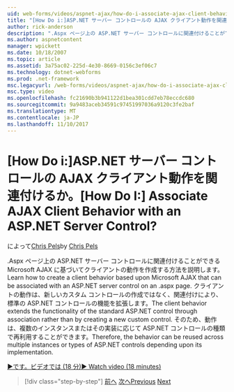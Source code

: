 ```yaml
---
uid: web-forms/videos/aspnet-ajax/how-do-i-associate-ajax-client-behavior-with-an-aspnet-server-control
title: "[How Do i:]ASP.NET サーバー コントロールの AJAX クライアント動作を関連付けるか。 | Microsoft Docs"
author: rick-anderson
description: ".Aspx ページ上の ASP.NET サーバー コントロールに関連付けることができる Microsoft AJAX に基づいてクライアントの動作を作成する方法を説明します。 クライアントの動作の e."
ms.author: aspnetcontent
manager: wpickett
ms.date: 10/18/2007
ms.topic: article
ms.assetid: 3a75ac02-225d-4e30-8669-0156c3ef06c7
ms.technology: dotnet-webforms
ms.prod: .net-framework
msc.legacyurl: /web-forms/videos/aspnet-ajax/how-do-i-associate-ajax-client-behavior-with-an-aspnet-server-control
msc.type: video
ms.openlocfilehash: fc21690b3b941122d1bea301cdd7eb78eccdc680
ms.sourcegitcommit: 9a9483aceb34591c97451997036a9120c3fe2baf
ms.translationtype: MT
ms.contentlocale: ja-JP
ms.lasthandoff: 11/10/2017
---
```

<a name="how-do-i-associate-ajax-client-behavior-with-an-aspnet-server-control"></a><span data-ttu-id="95c52-105">[How Do i:]ASP.NET サーバー コントロールの AJAX クライアント動作を関連付けるか。</span><span class="sxs-lookup"><span data-stu-id="95c52-105">[How Do I:] Associate AJAX Client Behavior with an ASP.NET Server Control?</span></span>
====================
<span data-ttu-id="95c52-106">によって[Chris Pels](https://twitter.com/chrispels)</span><span class="sxs-lookup"><span data-stu-id="95c52-106">by [Chris Pels](https://twitter.com/chrispels)</span></span>

<span data-ttu-id="95c52-107">.Aspx ページ上の ASP.NET サーバー コントロールに関連付けることができる Microsoft AJAX に基づいてクライアントの動作を作成する方法を説明します。</span><span class="sxs-lookup"><span data-stu-id="95c52-107">Learn how to create a client behavior based upon Microsoft AJAX that can be associated with an ASP.NET server control on an .aspx page.</span></span> <span data-ttu-id="95c52-108">クライアントの動作は、新しいカスタム コントロールの作成ではなく、関連付けにより、標準の ASP.NET コントロールの機能を拡張します。</span><span class="sxs-lookup"><span data-stu-id="95c52-108">The client behavior extends the functionality of the standard ASP.NET control through association rather than by creating a new custom control.</span></span> <span data-ttu-id="95c52-109">そのため、動作は、複数のインスタンスまたはその実装に応じて ASP.NET コントロールの種類で再利用することができます。</span><span class="sxs-lookup"><span data-stu-id="95c52-109">Therefore, the behavior can be reused across multiple instances or types of ASP.NET controls depending upon its implementation.</span></span>

[<span data-ttu-id="95c52-110">&#9654;です。ビデオでは (18 分)</span><span class="sxs-lookup"><span data-stu-id="95c52-110">&#9654; Watch video (18 minutes)</span></span>](https://channel9.msdn.com/Blogs/ASP-NET-Site-Videos/how-do-i-associate-ajax-client-behavior-with-an-aspnet-server-control)

>[!div class="step-by-step"]
<span data-ttu-id="95c52-111">[前へ](how-do-i-build-custom-server-controls-that-work-with-or-without-aspnet-ajax.md)
[次へ](how-do-i-retrieve-values-from-server-side-ajax-controls.md)</span><span class="sxs-lookup"><span data-stu-id="95c52-111">[Previous](how-do-i-build-custom-server-controls-that-work-with-or-without-aspnet-ajax.md)
[Next](how-do-i-retrieve-values-from-server-side-ajax-controls.md)</span></span>
